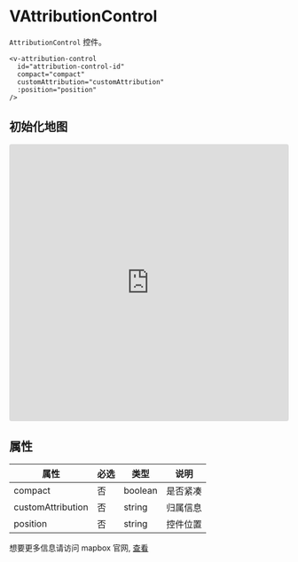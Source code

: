# VAttributionControl

`AttributionControl` 控件。

```
<v-attribution-control
  id="attribution-control-id"
  compact="compact"
  customAttribution="customAttribution"
  :position="position"
/>
```

## 初始化地图

<iframe src="https://codesandbox.io/embed/vmap-examples-mnqjgn?fontsize=14&hidenavigation=1&initialpath=%2Fvattributioncontrol%2Fbasic&module=%2Fsrc%2Fviews%2Fvattributioncontrol%2FBasic.vue&theme=dark"
     style="width:100%; height:500px; border:0; border-radius: 4px; overflow:hidden;"
     title="vmap examples"
     allow="accelerometer; ambient-light-sensor; camera; encrypted-media; geolocation; gyroscope; hid; microphone; midi; payment; usb; vr; xr-spatial-tracking"
     sandbox="allow-forms allow-modals allow-popups allow-presentation allow-same-origin allow-scripts"
   ></iframe>

## 属性

| 属性              | 必选 | 类型    | 说明     |
| ----------------- | ---- | ------- | -------- |
| compact           | 否   | boolean | 是否紧凑 |
| customAttribution | 否   | string  | 归属信息 |
| position          | 否   | string  | 控件位置 |

想要更多信息请访问 mapbox 官网, [查看](https://docs.mapbox.com/mapbox-gl-js/api/markers/#attributioncontrol)
